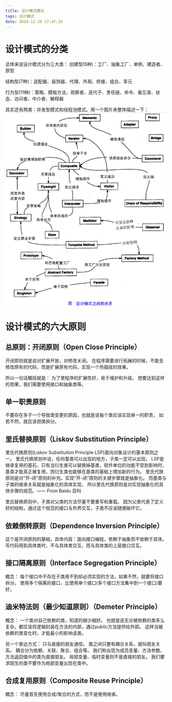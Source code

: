 ```yaml
---
title: 设计模式概览
tags: 设计模式
date: 2018-12-10 17:47:34
---
```


# 设计模式的分类
总体来说设计模式分为三大类：
创建型(5种)：工厂、抽象工厂、单例、建造者、原型 

结构型(7种)：适配器、装饰器、代理、外观、桥接、组合、享元

行为型(11种)：策略、模板方法、观察者、迭代子、责任链、命令、备忘录、状态、访问者、中介者、解释器

其实还有两类：并发型模式和线程池模式。用一个图片来整体描述一下：
![](设计模式概览/1.jpg)

# 设计模式的六大原则
## 总原则：开闭原则（Open Close Principle）

开闭原则就是说对扩展开放，对修改关闭。
在程序需要进行拓展的时候，不能去修改原有的代码，而是扩展原有代码，实现一个热插拔的效果。

所以一句话概括就是：
为了使程序的扩展性好，易于维护和升级。
想要达到这样的效果，我们需要使用接口和抽象类等。

## 单一职责原则
不要存在多于一个导致类变更的原因，也就是说每个类应该实现单一的职责，
如若不然，就应该把类拆分。

## 里氏替换原则（Liskov Substitution Principle）
里氏代换原则(Liskov Substitution Principle LSP)面向对象设计的基本原则之一。
 里氏代换原则中说，任何基类可以出现的地方，子类一定可以出现。
 LSP是继承复用的基石，只有当衍生类可以替换掉基类，软件单位的功能不受到影响时，
基类才能真正被复用，而衍生类也能够在基类的基础上增加新的行为。
里氏代换原则是对“开-闭”原则的补充。实现“开-闭”原则的关键步骤就是抽象化。
而基类与子类的继承关系就是抽象化的具体实现，
所以里氏代换原则是对实现抽象化的具体步骤的规范。—— From Baidu 百科

里氏替换原则中，子类对父类的方法尽量不要重写和重载。
因为父类代表了定义好的结构，通过这个规范的接口与外界交互，子类不应该随便破坏它。

## 依赖倒转原则（Dependence Inversion Principle）
这个是开闭原则的基础，具体内容：面向接口编程，依赖于抽象而不依赖于具体。
写代码用到具体类时，不与具体类交互，而与具体类的上层接口交互。

## 接口隔离原则（Interface Segregation Principle）
概念：
每个接口中不存在子类用不到却必须实现的方法，如果不然，就要将接口拆分。
使用多个隔离的接口，比使用单个接口(多个接口方法集中到一个接口)要好。

## 迪米特法则（最少知道原则）（Demeter Principle）
概念：
一个类对自己依赖的类，知道的越少越好。
也就是说无论被依赖的类多么复杂，都应该将逻辑封装在方法的内部，通过public方法提供给外部。
这样当被依赖的类变化时，才能最小的影响该类。

另一个表达方式：
只与直接的朋友通信。
类之间只要有耦合关系，就叫朋友关系。
耦合分为依赖、关联、聚合、组合等。
我们称出现为成员变量、方法参数、方法返回值中的类为直接朋友。
局部变量、临时变量则不是直接的朋友。
我们要求陌生的类不要作为局部变量出现在类中。

## 合成复用原则（Composite Reuse Principle）
概念：
尽量首先使用合成/聚合的方式，而不是使用继承。

